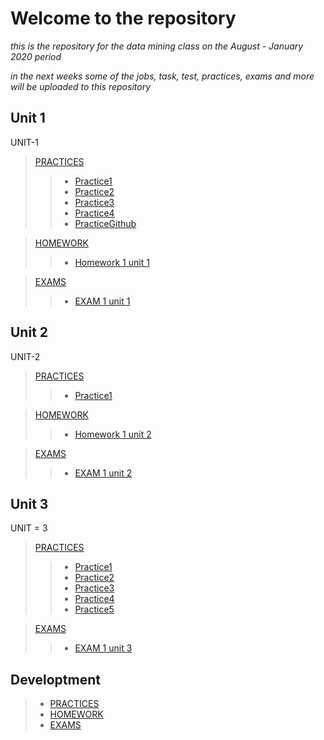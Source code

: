 
# Welcome to the repository

_this is the repository for the data mining class on the August - January 2020 period_

_in the next weeks some of the jobs, task, test, practices, exams and more will be uploaded to this repository_

## Unit 1

UNIT-1

>[PRACTICES](https://github.com/Israel-quintero-navarro/Data-Mining-AG-JAN2020/tree/UNIT-1/PRACTIES)
>>* [Practice1](https://github.com/Israel-quintero-navarro/Data-Mining-AG-JAN2020/blob/UNIT-1/PRACTIES/Practice1.md)
>>* [Practice2](https://github.com/Israel-quintero-navarro/Data-Mining-AG-JAN2020/blob/UNIT-1/PRACTIES/Practice2.md)
>>* [Practice3](https://github.com/Israel-quintero-navarro/Data-Mining-AG-JAN2020/blob/UNIT-1/PRACTIES/Practice3.md)
>>* [Practice4](https://github.com/Israel-quintero-navarro/Data-Mining-AG-JAN2020/blob/UNIT-1/PRACTIES/Practice4.md)
>>* [PracticeGithub](https://github.com/Israel-quintero-navarro/Data-Mining-AG-JAN2020/blob/UNIT-1/PRACTIES/PracticeGitHub.md)

>[HOMEWORK](https://github.com/Israel-quintero-navarro/Data-Mining-AG-JAN2020/tree/UNIT-1/HOMEWORKS)
>>* [Homework 1 unit 1](https://github.com/Israel-quintero-navarro/Data-Mining-AG-JAN2020/blob/UNIT-1/HOMEWORKS/Homework1U1.md)

>[EXAMS](https://github.com/Israel-quintero-navarro/Data-Mining-AG-JAN2020/tree/UNIT-1/EXAMS)
>>* [EXAM 1 unit 1](https://github.com/Israel-quintero-navarro/Data-Mining-AG-JAN2020/blob/UNIT-1/EXAMS/ExamUnit1.md
)

## Unit 2

UNIT-2

>[PRACTICES](https://github.com/Israel-quintero-navarro/Data-Mining-AG-JAN2020/tree/UNIT-2/PRACTIES)
>>* [Practice1](https://github.com/Israel-quintero-navarro/Data-Mining-AG-JAN2020/blob/UNIT-2/PRACTIES/Practice1U2.md)

>[HOMEWORK](https://github.com/Israel-quintero-navarro/Data-Mining-AG-JAN2020/tree/UNIT-2/HOMEWORKS)
>>* [Homework 1 unit 2](https://github.com/Israel-quintero-navarro/Data-Mining-AG-JAN2020/blob/UNIT-2/HOMEWORKS/Homework1U2.md)

>[EXAMS](https://github.com/Israel-quintero-navarro/Data-Mining-AG-JAN2020/tree/UNIT-2/Exam)
>>* [EXAM 1 unit 2](https://github.com/Israel-quintero-navarro/Data-Mining-AG-JAN2020/blob/UNIT-2/Exam/ExamU2.md)

## Unit 3

UNIT = 3

>[PRACTICES](https://github.com/Israel-quintero-navarro/Data-Mining-AG-JAN2020/tree/UNIT-3/PRACTIES)
>>* [Practice1](https://github.com/Israel-quintero-navarro/Data-Mining-AG-JAN2020/blob/UNIT-3/PRACTIES/Practice%201%20U3.md)
>>* [Practice2](https://github.com/Israel-quintero-navarro/Data-Mining-AG-JAN2020/blob/UNIT-3/PRACTIES/Practice%202%20U3.md)
>>* [Practice3](https://github.com/Israel-quintero-navarro/Data-Mining-AG-JAN2020/blob/UNIT-3/PRACTIES/Practice%203%20U3.md)
>>* [Practice4](https://github.com/Israel-quintero-navarro/Data-Mining-AG-JAN2020/blob/UNIT-3/PRACTIES/Practice%204%20U3.md)
>>* [Practice5](https://github.com/Israel-quintero-navarro/Data-Mining-AG-JAN2020/blob/UNIT-3/PRACTIES/Practice%205%20U3.md)

>[EXAMS](https://github.com/Israel-quintero-navarro/Data-Mining-AG-JAN2020/tree/UNIT-3/EXAMS)
>>* [EXAM 1 unit 3](https://github.com/Israel-quintero-navarro/Data-Mining-AG-JAN2020/blob/UNIT-3/EXAMS/Evaluation%20U3.md)

## Developtment

> * [PRACTICES](https://github.com/Israel-quintero-navarro/Data-Mining-AG-JAN2020/tree/UNIT-2/PRACTIES)
> * [HOMEWORK](https://github.com/Israel-quintero-navarro/Data-Mining-AG-JAN2020/tree/Developtment/HOMEWORKS)
> * [EXAMS](https://github.com/Israel-quintero-navarro/Data-Mining-AG-JAN2020/tree/Developtment/EXAMS)

